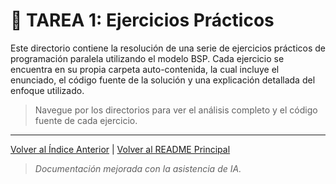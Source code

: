 # 📁 TAREA 1: Ejercicios Prácticos

Este directorio contiene la resolución de una serie de ejercicios prácticos de programación paralela utilizando el modelo BSP. Cada ejercicio se encuentra en su propia carpeta auto-contenida, la cual incluye el enunciado, el código fuente de la solución y una explicación detallada del enfoque utilizado.

> Navegue por los directorios para ver el análisis completo y el código fuente de cada ejercicio.


---
[Volver al Índice Anterior](../README.md) | [Volver al README Principal](../README.md)

> *Documentación mejorada con la asistencia de IA.*
